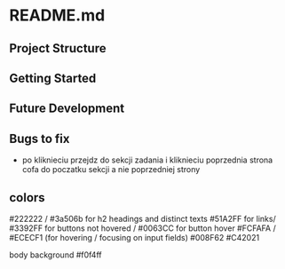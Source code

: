 # README.md

## Project Structure

## Getting Started

## Future Development


## Bugs to fix
- po kliknieciu przejdz do sekcji zadania i kliknieciu poprzednia strona cofa do poczatku sekcji a nie poprzedniej strony

## colors
#222222 / #3a506b for h2 headings and distinct texts 
#51A2FF  for links/ #3392FF for buttons not hovered / #0063CC for button hover
#FCFAFA / #ECECF1 (for hovering / focusing on input fields)
#008F62
#C42021

body background
#f0f4ff